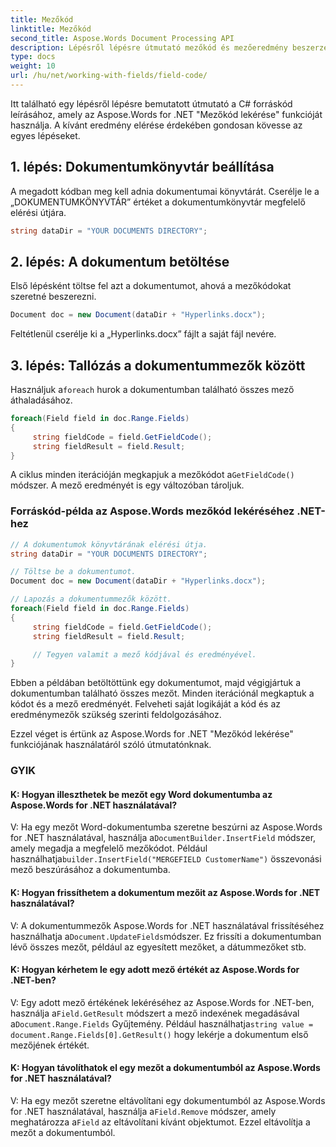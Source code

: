 ```yaml
---
title: Mezőkód
linktitle: Mezőkód
second_title: Aspose.Words Document Processing API
description: Lépésről lépésre útmutató mezőkód és mezőeredmény beszerzéséhez a Word-dokumentumokban az Aspose.Words for .NET segítségével.
type: docs
weight: 10
url: /hu/net/working-with-fields/field-code/
---
```


Itt található egy lépésről lépésre bemutatott útmutató a C# forráskód leírásához, amely az Aspose.Words for .NET "Mezőkód lekérése" funkcióját használja. A kívánt eredmény elérése érdekében gondosan kövesse az egyes lépéseket.

## 1. lépés: Dokumentumkönyvtár beállítása

A megadott kódban meg kell adnia dokumentumai könyvtárát. Cserélje le a „DOKUMENTUMKÖNYVTÁR” értéket a dokumentumkönyvtár megfelelő elérési útjára.

```csharp
string dataDir = "YOUR DOCUMENTS DIRECTORY";
```

## 2. lépés: A dokumentum betöltése

Első lépésként töltse fel azt a dokumentumot, ahová a mezőkódokat szeretné beszerezni.

```csharp
Document doc = new Document(dataDir + "Hyperlinks.docx");
```

Feltétlenül cserélje ki a „Hyperlinks.docx” fájlt a saját fájl nevére.

## 3. lépés: Tallózás a dokumentummezők között

 Használjuk a`foreach` hurok a dokumentumban található összes mező áthaladásához.

```csharp
foreach(Field field in doc.Range.Fields)
{
     string fieldCode = field.GetFieldCode();
     string fieldResult = field.Result;
}
```

 A ciklus minden iterációján megkapjuk a mezőkódot a`GetFieldCode()` módszer. A mező eredményét is egy változóban tároljuk.

### Forráskód-példa az Aspose.Words mezőkód lekéréséhez .NET-hez

```csharp
// A dokumentumok könyvtárának elérési útja.
string dataDir = "YOUR DOCUMENTS DIRECTORY";

// Töltse be a dokumentumot.
Document doc = new Document(dataDir + "Hyperlinks.docx");

// Lapozás a dokumentummezők között.
foreach(Field field in doc.Range.Fields)
{
     string fieldCode = field.GetFieldCode();
     string fieldResult = field.Result;

     // Tegyen valamit a mező kódjával és eredményével.
}
```

Ebben a példában betöltöttünk egy dokumentumot, majd végigjártuk a dokumentumban található összes mezőt. Minden iterációnál megkaptuk a kódot és a mező eredményét. Felveheti saját logikáját a kód és az eredménymezők szükség szerinti feldolgozásához.

Ezzel véget is értünk az Aspose.Words for .NET "Mezőkód lekérése" funkciójának használatáról szóló útmutatónknak.

### GYIK

#### K: Hogyan illeszthetek be mezőt egy Word dokumentumba az Aspose.Words for .NET használatával?

 V: Ha egy mezőt Word-dokumentumba szeretne beszúrni az Aspose.Words for .NET használatával, használja a`DocumentBuilder.InsertField` módszer, amely megadja a megfelelő mezőkódot. Például használhatja`builder.InsertField("MERGEFIELD CustomerName")` összevonási mező beszúrásához a dokumentumba.

#### K: Hogyan frissíthetem a dokumentum mezőit az Aspose.Words for .NET használatával?

 V: A dokumentummezők Aspose.Words for .NET használatával frissítéséhez használhatja a`Document.UpdateFields`módszer. Ez frissíti a dokumentumban lévő összes mezőt, például az egyesített mezőket, a dátummezőket stb.

#### K: Hogyan kérhetem le egy adott mező értékét az Aspose.Words for .NET-ben?

 V: Egy adott mező értékének lekéréséhez az Aspose.Words for .NET-ben, használja a`Field.GetResult` módszert a mező indexének megadásával a`Document.Range.Fields` Gyűjtemény. Például használhatja`string value = document.Range.Fields[0].GetResult()` hogy lekérje a dokumentum első mezőjének értékét.

#### K: Hogyan távolíthatok el egy mezőt a dokumentumból az Aspose.Words for .NET használatával?

 V: Ha egy mezőt szeretne eltávolítani egy dokumentumból az Aspose.Words for .NET használatával, használja a`Field.Remove` módszer, amely meghatározza a`Field` az eltávolítani kívánt objektumot. Ezzel eltávolítja a mezőt a dokumentumból.